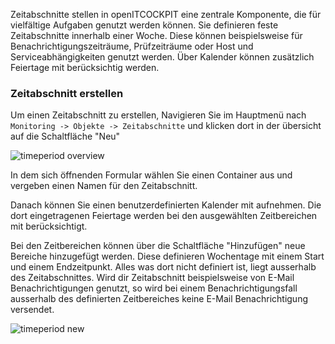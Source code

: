 Zeitabschnitte stellen in openITCOCKPIT eine zentrale Komponente, die für vielfältige Aufgaben genutzt werden können. Sie definieren feste Zeitabschnitte innerhalb einer Woche. Diese können beispielsweise für Benachrichtigungszeiträume, Prüfzeiträume oder Host und Serviceabhängigkeiten genutzt werden. Über Kalender können zusätzlich Feiertage mit berücksichtig werden.

### Zeitabschnitt erstellen
Um einen Zeitabschnitt zu erstellen, Navigieren Sie im Hauptmenü nach `Monitoring -> Objekte -> Zeitabschnitte` und klicken dort in der übersicht auf die Schaltfläche "Neu"

![timeperiod overview](/images/timeperiod-overview.png)


In dem sich öffnenden Formular wählen Sie einen Container aus und vergeben einen Namen für den Zeitabschnitt.

Danach können Sie einen benutzerdefinierten Kalender mit aufnehmen. Die dort eingetragenen Feiertage werden bei den ausgewählten Zeitbereichen mit berücksichtigt.

Bei den Zeitbereichen können über die Schaltfläche "Hinzufügen" neue Bereiche hinzugefügt werden. Diese definieren Wochentage mit einem Start und einem Endzeitpunkt. Alles was dort nicht definiert ist, liegt ausserhalb des Zeitabschnittes. Wird dir Zeitabschnitt beispielsweise von E-Mail Benachrichtigungen genutzt, so wird bei einem Benachrichtigungsfall ausserhalb des definierten Zeitbereiches keine E-Mail Benachrichtigung versendet. 

![timeperiod new](/images/timeperiod-new.png)

